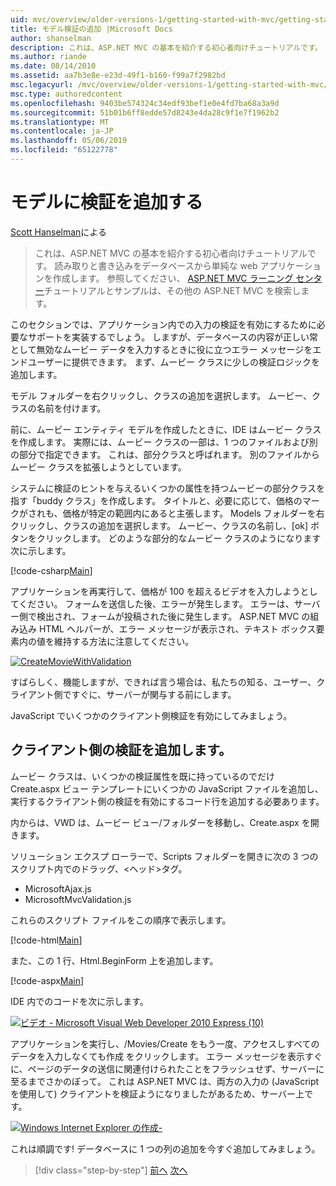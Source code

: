 ```yaml
---
uid: mvc/overview/older-versions-1/getting-started-with-mvc/getting-started-with-mvc-part7
title: モデル検証の追加 |Microsoft Docs
author: shanselman
description: これは、ASP.NET MVC の基本を紹介する初心者向けチュートリアルです。 読み取りと書き込みをデータベースから単純な web アプリケーションを作成します。
ms.author: riande
ms.date: 08/14/2010
ms.assetid: aa7b3e8e-e23d-49f1-b160-f99a7f2982bd
msc.legacyurl: /mvc/overview/older-versions-1/getting-started-with-mvc/getting-started-with-mvc-part7
msc.type: authoredcontent
ms.openlocfilehash: 9403be574324c34edf93bef1e0e4fd7ba68a3a9d
ms.sourcegitcommit: 51b01b6ff8edde57d8243e4da28c9f1e7f1962b2
ms.translationtype: MT
ms.contentlocale: ja-JP
ms.lasthandoff: 05/06/2019
ms.locfileid: "65122778"
---
```

# <a name="adding-validation-to-the-model"></a>モデルに検証を追加する

[Scott Hanselman](https://github.com/shanselman)による

> これは、ASP.NET MVC の基本を紹介する初心者向けチュートリアルです。 読み取りと書き込みをデータベースから単純な web アプリケーションを作成します。 参照してください、 [ASP.NET MVC ラーニング センター](../../../index.md)チュートリアルとサンプルは、その他の ASP.NET MVC を検索します。

このセクションでは、アプリケーション内での入力の検証を有効にするために必要なサポートを実装するでしょう。 しますが、データベースの内容が正しい常として無効なムービー データを入力するときに役に立つエラー メッセージをエンドユーザーに提供できます。 まず、ムービー クラスに少しの検証ロジックを追加します。

モデル フォルダーを右クリックし、クラスの追加を選択します。 ムービー、クラスの名前を付けます。

前に、ムービー エンティティ モデルを作成したときに、IDE はムービー クラスを作成します。 実際には、ムービー クラスの一部は、1 つのファイルおよび別の部分で指定できます。 これは、部分クラスと呼ばれます。 別のファイルからムービー クラスを拡張しようとしています。

システムに検証のヒントを与えるいくつかの属性を持つムービーの部分クラスを指す「buddy クラス」を作成します。 タイトルと、必要に応じて、価格のマークがされも、価格が特定の範囲内にあると主張します。 Models フォルダーを右クリックし、クラスの追加を選択します。 ムービー、クラスの名前し、[ok] ボタンをクリックします。 どのような部分的なムービー クラスのようになります次に示します。

[!code-csharp[Main](getting-started-with-mvc-part7/samples/sample1.cs)]

アプリケーションを再実行して、価格が 100 を超えるビデオを入力しようとしてください。 フォームを送信した後、エラーが発生します。 エラーは、サーバー側で検出され、フォームが投稿された後に発生します。 ASP.NET MVC の組み込み HTML ヘルパーが、エラー メッセージが表示され、テキスト ボックス要素内の値を維持する方法に注意してください。

[![CreateMovieWithValidation](getting-started-with-mvc-part7/_static/image2.png)](getting-started-with-mvc-part7/_static/image1.png)

すばらしく、機能しますが、できれば言う場合は、私たちの知る、ユーザー、クライアント側ですぐに、サーバーが関与する前にします。

JavaScript でいくつかのクライアント側検証を有効にしてみましょう。

## <a name="adding-client-side-validation"></a>クライアント側の検証を追加します。

ムービー クラスは、いくつかの検証属性を既に持っているのでだけ Create.aspx ビュー テンプレートにいくつかの JavaScript ファイルを追加し、実行するクライアント側の検証を有効にするコード行を追加する必要あります。

内からは、VWD は、ムービー ビュー/フォルダーを移動し、Create.aspx を開きます。

ソリューション エクスプ ローラーで、Scripts フォルダーを開きに次の 3 つのスクリプト内でのドラッグ、&lt;ヘッド&gt;タグ。

- MicrosoftAjax.js
- MicrosoftMvcValidation.js

これらのスクリプト ファイルをこの順序で表示します。

[!code-html[Main](getting-started-with-mvc-part7/samples/sample2.html)]

また、この 1 行、Html.BeginForm 上を追加します。

[!code-aspx[Main](getting-started-with-mvc-part7/samples/sample3.aspx)]

IDE 内でのコードを次に示します。

[![ビデオ - Microsoft Visual Web Developer 2010 Express (10)](getting-started-with-mvc-part7/_static/image4.png)](getting-started-with-mvc-part7/_static/image3.png)

アプリケーションを実行し、/Movies/Create をもう一度、アクセスしすべてのデータを入力しなくても作成 をクリックします。 エラー メッセージを表示すぐに、ページのデータの送信に関連付けられたことをフラッシュせず、サーバーに至るまでさかのぼって。 これは ASP.NET MVC は、両方の入力の (JavaScript を使用して) クライアントを検証ようになりましたがあるため、サーバー上です。

[![Windows Internet Explorer の作成-](getting-started-with-mvc-part7/_static/image6.png)](getting-started-with-mvc-part7/_static/image5.png)

これは順調です! データベースに 1 つの列の追加を今すぐ追加してみましょう。

> [!div class="step-by-step"]
> [前へ](getting-started-with-mvc-part6.md)
> [次へ](getting-started-with-mvc-part8.md)
